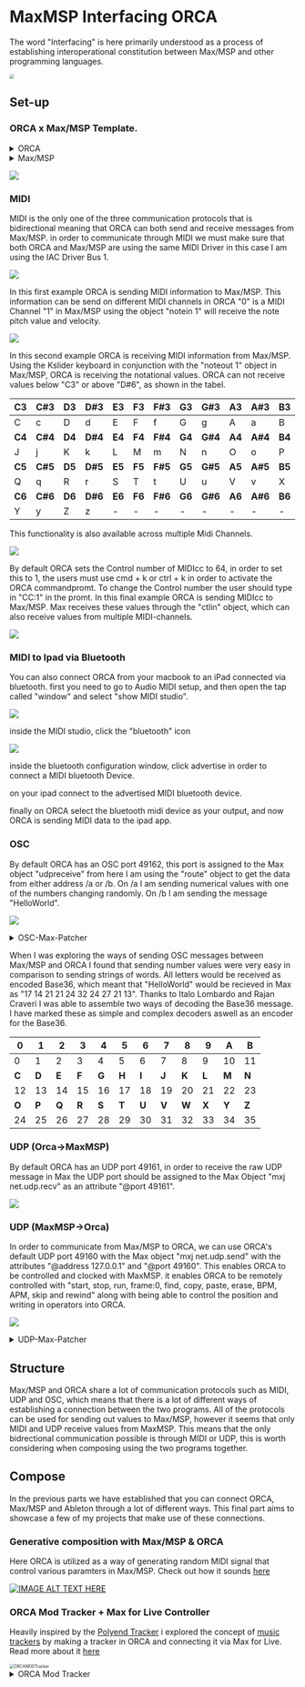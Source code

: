 # MaxMSP Interfacing ORCA
The word "Interfacing" is here primarily understood as a process of establishing interoperational constitution between Max/MSP and other programming languages.

<img src="./media/Logo_ORCAAufbauMaxMSP.png" style="zoom:50%;" />

## Set-up

### ORCA x Max/MSP Template.
<details>
  <summary>ORCA</summary>
.........
.........
..D2.....
..*......
..:04C...
.........
.........

</details>

<details>
  <summary>Max/MSP</summary>
<pre><code>
----------begin_max5_patcher----------
687.3ocyVssihCCC841uBTeFPMkVJy9qrZDJT7.YTZBJIkEzH1u8M2JWC2Fp
FsOzzFGWe7wwwNeEGkLiuAjI89Uue2KJ5q3nHqHifH+7njZ7lJJVZUKgRVCC
WfIr+lz2s7ZrfgqgqrJYtcA9rOGflzJbEVUsjvVLU.UJG5n2Fl1uGZzHyq27
SJGl16c++vZpILJnrtQlWn1szVByX.sh2vr1J8vOvaTs+QgWpSjZ6Jvgahjr
fgoI8O9KyyGTNVY9fRjZ699dWWnIqBDSAFdF0ZEjeMIdMLeJVoDjYMJ3vWRe
.0GQMwLZCv+nUbq7iMeqK5oyIq0vHJoZqC87.JTqiUl0FTlNLjAnb1hquoch
pDMVDL8R5dFfXaVy3fv4sgKhO.k0FMOQI4RtPExobptKN9vK63t39OXRaEut
FzYG98IErQ4jujMbeNo.jZcvJBmMkRXv9Dpr.oxk2JUdrMIdRoYbTlYLK8ZY
xnfYqocHIWCzPGFGeCFL4HBjM9mh.0fThW.WP.TH2O+Va.E4FetnvNlZ8+r6
UJ4T+GcsxE5JAcH0RCQsQ2fZkn+yXFC9i1oufXywUgZATd2N.YSPG5.7rbKs
6HP01JJDhBE2kBtyM4i5zcGeyotbOpVo6.cIAyuKAcoe9JaYOWggelzOFWA5
NfANbc+DPKsPSJ9Nraz0XGgYuKwQuNgtVLRLccN6xXV2zH+zXfj2HpZsc6cq
5g16pyAohvr8xNRoRmNACyOEPoO.PouHPEO.NmwZtXNHtdcfNG4zKQF8ZAWs
QytGx4cwt3CjsX5C8x.k+.wxhNHaA8.3jeANtic3UqVCBoWYKD5hLexsanS5
amRXto1i8IBXMoUeac7DrPWMQoKkzHb2ecyXWczjZtN0f0P7YGZxogzV.ybW
W4JriG15bw6h+GvfS6Ru
-----------end_max5_patcher-----------
</code></pre>
</details>

![](./media/Max:MSP-ORCA-Template.png)

### MIDI

MIDI is the only one of the three communication protocols that is bidirectional meaning that ORCA can both send and receive messages from Max/MSP. in order to communicate through MIDI we must make sure that both ORCA and Max/MSP are using the same MIDI Driver in this case I am using the IAC Driver Bus 1.

![](./media/MaxMSP-Aufbau-ORCA-MIDI-Driver-Select.gif)

In this first example ORCA is sending MIDI information to Max/MSP. This information can be send on different MIDI channels in ORCA "0" is a MIDI Channel "1" in Max/MSP using the object "notein 1" will receive the note pitch value and velocity.

![](./media/MaxMSP-Aufbau-ORCA-Midiin.gif)

In this second example ORCA is receiving MIDI information from Max/MSP. Using the Kslider keyboard in conjunction with the "noteout 1" object in Max/MSP, ORCA is receiving the notational values. ORCA can not receive values below "C3" or above "D#6", as shown in the tabel.

| C3     | C#3     | D3     | D#3     | E3     | F3     | F#3     | G3     | G#3     | A3     | A#3     | B3     |
| ------ | ------- | :----- | ------- | ------ | ------ | ------- | ------ | ------- | ------ | ------- | ------ |
| C      | c       | D      | d       | E      | F      | f       | G      | g       | A      | a       | B      |
| **C4** | **C#4** | **D4** | **D#4** | **E4** | **F4** | **F#4** | **G4** | **G#4** | **A4** | **A#4** | **B4** |
| J      | j       | K      | k       | L      | M      | m       | N      | n       | O      | o       | P      |
| **C5** | **C#5** | **D5** | **D#5** | **E5** | **F5** | **F#5** | **G5** | **G#5** | **A5** | **A#5** | **B5** |
| Q      | q       | R      | r       | S      | T      | t       | U      | u       | V      | v       | X      |
| **C6** | **C#6** | **D6** | **D#6** | **E6** | **F6** | **F#6** | **G6** | **G#6** | **A6** | **A#6** | **B6** |
| Y      | y       | Z      | z       | -      | -      | -       | -      | -       | -      | -       | -      |

This functionality is also available across multiple Midi Channels.

![](./media/MaxMSP-Aufbau-ORCA-MidiOut.gif)

By default ORCA sets the Control number of MIDIcc to 64, in order to set this to 1, the users must use cmd + k or ctrl + k in order to activate the ORCA commandpromt. To change the Control number the user should type in "CC:1" in the promt. In this final example ORCA is sending MIDIcc to Max/MSP. Max receives these values through the "ctlin" object, which can also receive values from multiple MIDI-channels.

![](./media/MaxMSP-Aufbau-ORCA-MIDIcc.gif)

### MIDI to Ipad via Bluetooth

You can also connect ORCA from your macbook to an iPad connected via bluetooth. first you need to go to Audio MIDI setup, and then open the tap called "window" and select "show MIDI studio". 

![](./media/show-midi-studio.png)

inside the MIDI studio, click the "bluetooth" icon

![](./media/click-bluetooth-icon.png)

inside the bluetooth configuration window, click advertise in order to connect a MIDI bluetooth Device.

on your ipad connect to the advertised MIDI bluetooth device.

finally on ORCA select the bluetooth midi device as your output, and now ORCA is sending MIDI data to the ipad app.

### OSC

By default ORCA has an OSC port 49162, this port is assigned to the Max object "udpreceive" from here I am using the "route" object to get the data from either address /a or /b. On /a I am sending numerical values with one of the numbers changing randomly. On /b I am sending the message "HelloWorld".

![](./media/MaxMSP-Aufbau-ORCA-OSC-and-Base36-encoding-and-decoding.gif)
<details>
  <summary>OSC-Max-Patcher</summary>
  <pre><code>
----------begin_max5_patcher----------
1202.3oc0ZsraaiCEcs8WgfPW5wPjTublMMKmUy1NnMHf1hNUoRTBjTNISQ+
2G9PxOlRaKYKqnfBnFSQqCO2yk2GT9mSm3tr3UB204Nmu5LYxOmNYhdH0.Sp
+7D2b7qqxvb8zbyIbN9Ih6Ly8DjWE5wAgMCklnGnX4y+AxuYPZUdJMiHzODX
8fkXwpumRe5QFYkvrHBCCmGLyA34M2alCbg5CP3bOmG18fJpDMOIP8nlgDuU
RLOFWWmGT24WSmptL6ZIWfMxg5L4fAuijaUQdNgJ9Mx8WTNgIb96RBCKJX1X
JvJSAmho.EEChUWWfzz06nD06BXSV5Fx7jTbVyRaClQw4jCu4WgOXgOfs7oD
yjeGAg8HghWlQ1mVskqA.M+hBTW8071O9nbEdTQcli65rBr7o17M43MjjGwB
AKcYkfr6u30FlZKih7YUjh0MC2L99Dj+8BlXqE5e3jFK2AypYA4Y4dUzTAW7
V1QmPVA8I6ZfYtZIt4+tM5MxpdC6S8123U+wRu+x.p2nATuA1z6nav1af2Gp
s2kE7gRtACmbaK2zMXq8GKs9KCmV2CBMk7hT19shPJw+vwy7ul6stftij2yr
K+.n8ZS7OtHijanUUg4Go05PS0ImuLL05gm9uFGK4zGlROkwskqboH8su8ml
Kf.80s7NKkRVUTQE66S1RiWmqOu13AA9lMJ5jfnfQtw6S.kI6SP8Uj9peGcy
BtPKEHxDRA4Mpcyt2ZYxK5JoCh8UjNH58nAmSDZg28.K.6JN5rjuIvhGXTq3
uvREj6bteuPJgcxB4egNGaic7gv9bXniNYffWnApIjwH2.QXXNwBsi6dnRTj
4bQzISVzRVeioWIlKrRuNerOv338nW73fdqJJeyF6.clc996pYF4ONX25TZh
sFC67VRn2dravSnUkujX6.47CNUWOdcrqGjGTmz1bjcmqNkS10yRL8o9M4Mi
TRnINLxKRI8Na1Bj6kw2XcsqKBFVO1iqov9TSUIYG6ZJ+GokVUTO2KisFEMF
LRTTzh9TQAPznWQwk41DTTj6kQ1ZAEMNRpvpn1pxyqq4TVrXW4.ik2v0ZkC5
cd1ZDpy06.LmbV8onMRJmiKJJswtNqdA6WtCXjTqZF1Zwbcka6Wm5PGE8zQV
VZOxRXmy8Cd+hqbzDE8a0bfQaZh7We1gRDyqRJmyUp5mwIILoOsLdezb4ZcN
v4ykELgLpAHzZvntp2ZOZn4c0Ai6otSzea84t9+9oSnW.pwOz1vKpXqZdTM+
tHb1sHRHbQJEKRKn6MI8IP4.Oh.zZnPsFJvUBk5HoOOTpCr2AcsPAaMTWqAL
p0Hcs1OTqQx6JQRcDMmGp9.HzPADXn.ZfvIBNP.ENP3zFWtvd.G+1.jOpOPZ
nbt8aiufpq4qGIuAhRpdiOKPnn9.onAhRvgx10JuAS9nl5YXIxBOO5uzt9D3
CiCuEXv0kten1ooeOusHI7Mw71RvuIFXX6pcKnOrwfEstjzqGq1XRg8ARW1t
eSqD3xxMDFudxZLjMT8bgVYimo+XJ07QcOJtLxlzl4aFAyj89HjM9TwLuVxW
CMugV27BoOBsJs1MQxNIj5l0TuBSdI1PDcOcS+0z+CjDmqJI
-----------end_max5_patcher-----------
</code></pre>
</details>

When I was exploring the ways of sending OSC messages between Max/MSP and ORCA I found that sending number values were very easy in comparison to sending strings of words. All letters would be received as encoded Base36, which meant that "HelloWorld" would be recieved in Max as "17 14 21 21 24 32 24 27 21 13". Thanks to Italo Lombardo and Rajan Craveri I was able to assemble two ways of decoding the Base36 message. I have marked these as simple and complex decoders aswell as an encoder for the Base36.

| **0** | **1** | **2** | **3** | **4** | **5** | **6** | **7** | **8** | **9** | **A** | **B** |
| ----- | ----- | ----- | ----- | ----- | ----- | ----- | ----- | ----- | ----- | ----- | ----- |
| 0     | 1     | 2     | 3     | 4     | 5     | 6     | 7     | 8     | 9     | 10    | 11    |
| **C** | **D** | **E** | **F** | **G** | **H** | **I** | **J** | **K** | **L** | **M** | **N** |
| 12    | 13    | 14    | 15    | 16    | 17    | 18    | 19    | 20    | 21    | 22    | 23    |
| **O** | **P** | **Q** | **R** | **S** | **T** | **U** | **V** | **W** | **X** | **Y** | **Z** |
| 24    | 25    | 26    | 27    | 28    | 29    | 30    | 31    | 32    | 33    | 34    | 35    |



### UDP (Orca->MaxMSP)

By default ORCA has an UDP port 49161, in order to receive the raw UDP message in Max the UDP port should be assigned to the Max Object "mxj net.udp.recv" as an attribute "@port 49161".

![](./media/MaxMSP-Aufbau-ORCA-RawUDP.gif)

### UDP (MaxMSP->Orca)

In order to communicate from Max/MSP to ORCA, we can use ORCA's default UDP port 49160 with the Max object "mxj net.udp.send" with the attributes "@address 127.0.0.1" and "@port 49160". This enables ORCA to be controlled and clocked with MaxMSP. it enables ORCA to be remotely controlled with "start, stop, run, frame:0, find, copy, paste, erase, BPM, APM, skip and rewind" along with being able to control the position and writing in operators into ORCA.

![](./media/ORCA_MaxBPMAPM.gif)

<details>
  <summary>UDP-Max-Patcher</summary>
<pre><code>
----------begin_max5_patcher----------
7386.3oc6cs2biibb+u28SAJV1UkTYix79wE6prcrykG1NNN4hsyYWpfHgzh
6nHY.A0tqc4u6AXF.H.IPfFRX.FQx8pSRDO3z8uo6d5tmdl4u792s3lseNZ+
hfuJ3aCd269Ku+cuybo7K7thO+tE2G94kqC2adrEK2d+8QaRW7A68Ri9bp45
+nkkWZyg62dHccTp4EPEWcWX5xOFu4tqShVlZaPNRbE5CALAK+WXNJ+WjreF
7mJdo3Ulu6s27c+8ZQsu+3Mke837q8We+6y+wG.xB2s+SwYDCocBlTbU6kR+
xtHK0tXwGx9+JRqE9gwvWwy3GpJmQnZyOIGgcXKp9hRBuOJMJ45nMg2rNpNn
0fUIu.V8lCooa2zNihOFidS3l65jQkHUNiR0r7eQLce4+rMFUnGLi9R5Sy9B
tIJo6dza2tIcSFIXdgeZRb35Ec0W2OLPL7OSYDbobiTrtFLbycK2tdah8oQW
oD0+m7C.uDt12XZR79kgEX2U5ZJgMZIzGp8Cb6cLRzv6XpAj6i+ylGLieeIc
WQeJiFdlQjzfaBhGsNQSGXVGYbl4pN6GkZS+H1n2RjOqerNpgW3VjwMZrBIM
mE4XRot5w0XkzoQiscQf8QqCHitH.DvoTOlzY+Oq09ehq0L965VhX.PReZCk
nAGavAJsS3f6X3Hc6c2kI3ML0AfJ7Tsx53Q4OakCESh1vwbq5gt8p5386sw1
BhksMtcUXs6HtaIkfsykaS4Evw2Gsee3cQOiiQiljNHY.qsPrnSobkikxmar
fygiE54w.X93BBT.FqZGSnu7AG.MHQAFQzlgGX5tvHEpULh5ZL56i9xgcsCO
rW1.EenseAAlDFipLTmvDoUXB4b0J7znVIzRvpUJ1LYhYpvBqWEvvBwaQmJJ
4PstemJTx41E64zTZARAyTpZ1LkNuFRKAIqgTaJkNJHocrgzilzuQz6TQgSH
ZY+dmpQt16T2DFNmyfm3L9Iahy3Rza3DmwXWRbVgJKgCNwYLwaxDmwwZvINi
IOyRbVA3.JwYL0odhyJQCPINioeS5iKgCNwYbzrl3rkioqIky2EfDmwwm3IN
qTF.RjbbxochyDHLbrfNqINSqmof8rPTYvd7NgH1YadyJgIH4MiyOsyaFmAO
WQbwocdyJbp.FVndK5SQIGBIuYbsGj2r4xRZAPAxRp.cll1rRPBRZyD3Sfzl
wKbAARZyDDW6a5wzb1kj0wcav9ujyuAeJ4q9g6+i+w+wAZIomAML9nqsQcQM
wfQNRw2wkKbsohlL79nu5GFmwv0+wXx7Dp7JpLi8wRoMUL3qzYW.U9Ot73nA
oczfMdnwtfeYFuDkr+5esIai6GXkWVn62exZrx.D6nj3NkAXHYmZ+lu9njBl
sfayzQhWG8PFGDucSstq2sHb2tZW9c0dkbH56rYXT8gpKEuwdIb0kRhdHt78
oUWMLIiISy3vCIV6AeVT5jb9Wy1UQIaNDWI8Z5rJHIS2Rtcj86BWZe47duxa
WS5QaMVVLBL1VOtLUszbkmR10aW98QqpgQY8T6h1DuYWRz9LybgoETe0sWEc
a3g0oW+TCKsc+aKnwVuYqVCe2h6RhWscSNQznuH+xkM221hGEEOwlvcs7xYx
FY.yQt49Ll7v9aBSx6pJ75fTdyzsaW27VUu25naSKt8t3MadBJltc2wuYR7c
eri28lsY279t9tM2Y+0G1Xu60YREoWuO7glncZ350EZuM+5+b3l36CSiRisc
ADT0Msdd8w8KS1tdcC90dmGZ4NqxjxWF8o3UoezlJ9Z82YOd7tRgnEU8xqhu
KZeZyqkFd29lWYe5WrfdsKc3lBs3qSite25Ltn4Czn32qqxV2NWiq2YvAMM5
8M0uZqF46wP+wrxQUFCaRibcQQyWyH2yLuieBg7jJJ+ckl4Krd7VBJH1jrxo
OBETQGPwjfDMFDrIPbax16ybI3lsqcEhfo1.Esq9.ItOoCZsgSZ0eH2CJ0y9
xwib3EFivQwID8JiCSHTgrCuGfpJqKs3yvHBTMlFqgJdzvCodDQHRZ6So0y3
7potquHumMQn7HywAj.Z.KfGHBjAp.c.J3mFDF7yBtI3eJXYvOOXUvuHHJ3e
N31fuN3tf+kfOF7uFDG7uE7cA+6AeevuLXcvuJ39fecvlf+ifsA+lfcA+mA+
eA+1fjf+qf8A+2AoAeSvgf+mfGB9cAeJ32G74f+PvWB9eC9yAYNzmQF+3i2q
ID81s8gK+9b+28q5ZqQFrz7KYQNi6xpE63l2EhoQ4LNca3KzdFDK41g8wrZI
NuSDAKOJhPmrA7l5g6J.IvC1gESxfcVF73fABBWQ4lbdPQk+7XbECc7gvqKF
Vl1t5wJX9p1rJ5yi8nZuRHnXv7AfAhwACZyi4GCvdc7liEYkgIxue6fy9sGR
VVJuW4gZPSFJKVwz3MUIb3aqYr6IO41jU1j3.qOycDWdXXY9nzJsgbCsk6wJ
LfK2lX9S5F5H2+QPzgQ3zgzAbAI2SGXOgNHdBcP8D5f4IzA2SnCgmPGROgNT
dBcn8E6XdiAUewhJ1WLoh8EapXewnJ1Wrph8EypXewtJ1WLrh8EKqDewxJwa
7U0WrrR7EKqDewxJwWrrR7EKqDewxJwWrrR7EKqTewxJ0WrrR8lz.3KVVo9h
kUpuXYk5KVVo9hkUpuXYk5KVVY9hkUluXYk4KVVYdSFV8EKqLewxJyWrrx7E
KqLewxJyWrrx8EKqbewxJ2Wrrx8EKqbuYxq7EKqbewxJ2Wrrx8EKqbewxpvW
rrJ7EKqBewxpvWrrJ7.KqkEoCfxnge75fhLyDWaULkqKRKvDGYxqQKrXDpQq
hKVtz+Vju5tVcsckrccXZZR7MGRs0iW80x3fVwU2sd6MgqKVOUUqGuVVPVu+
Qhafqdz0wODc0pZK24GBerkpt42x+SufCtiaWuMr6UNtxtHhD1UWO1tDHO1Z
Gsys.NbWKxZaeSUmRGcOODt9Pz1ae95I8w1rjIqJRzZ26vl3zpEEWaOv8YTm
oNvebQ3U+1q2t4ttP+m7cEZ5Yon1+x1+wsI0VEm+le0h2WWH1khKL2HtfkhA
HuPOakWXif7xOaTjWN5hSeUTFnGM16bfXp3wEiNum0hN4xZQ+oaAmB6Z4vr4
BdYYneYYneYYnOiqYzh0OD3kLJl8lXIiRjGGzHPVwlPAN6diJS1+pSa1Wi5u
AVcZH8amUmFA9JyB6tUmlaVYVXF3LRfcZlQHfChl4R5HWtDHcPN0Cl+ndam4
7RR5+v9LuMFXbYMVszc54scu5133sP0ki2Ts9hi2Wb79hi2Wb71qc7lX2HKA
33MR5ENd6dfQaOmwfCLuI1DaPA3iCZzgrGx.0o6h8MTb+abFH1jrwYzXSF1g
aXHBLTIGruK43+grQTSSHa8ndQIST79D8iyJP23hZRh2eb1nUHDXgxR0xStM
ZEcwodAXHP8VaeVAAdJ70Nc6BAAdJwywXGRGf2tPPRmSGfJMH2t8oTlCG.zg
KyxhYnDXUygR4T5PAFOvmsY6ILIY6mtNyAk8cet.7rQbsy.+GN9e.Z+P2lDn
AscnS0rK4DpXmF1BeR6on.xdLuIzpK4E5RdgtjWnN70r4A+wKvearcq3u3H0
rHIPc3tIQrvGlOUWGcU945AgmWx1DyoxYuymJSN6a94waVlDkKMD7CvtaW+t
.WDlC.CopWbQM63B9JlyfCg1BGzhCZ79ROASO6vgx4xFPAipCty4rDDlgcD9
L2axcYzlQ49SoECOIYzx4oCESrGYR1gb5OenLhejNz5ma4Cc.mmMMx8.NBfm
0FL5agIYP37rfV.aZLrrf1wlT9oaQOgyPjAYugO2YPeVLKKFFJQU9v7L3bGg
IBlAVXHa4k2egExmDUL2O4cCZrJheLa3yc3AURKRxi4yoyokhN+gG3riOKj0
hBiZUZ50eXL6zM3fJICvfwzTextu9QHbqwCfUA.FcF40KeH97pdS3xKx4S7+
iN7BHNgyP+cYCxON7IxgslBa4atxtZ.62kEk7sfBk6W4LUHG2jSSH0RC+LTs
pBlHJnkhEYRzs5xeFjq7mQojW8nLS+tyPjpSD+YvHlnXtQP.szH09tkl3aC9
a9Aw3fezON.82Fj9wnMAV6GtQ5QiME4UABhKJdfN0kPSx7tkEj3pnkuP1tY4
RzilSozCpcomxfUMM5UrigJXuOramYARnJLGSfEPEQxNUhnhXs8JXPSNC+h8
ml1eDVYGKBBw9iTbpX+oTuoP54UY+QJOes+noDia.LJTCPBzoax9TJbQ9s.i
F3SiDkWw4Rn4JWPdKD3IG67YurTEhpAtqMPDSS9xGR1+Nd4Q95xMXE3HrK8G
6NBBsKv4UrWf7DFppXQyZuSJQtRs0AHxwOaD4TRtEbfKxI7cQtY02.BkCczP
4ouuAC.MTmV9FPTBn9Fnu3aPCUHrlCzPsDc14a.VPAZnVhu3a.Ts0AHxQN67
MX.hbzK9Fz57GHrSyFE3fg7S3ZDhKrEtJXrfcZ3XPoP.z8FCBmewuf5HG0tC
YBvFMWb1XitDarSgO.Szb4EuBfYhZ.xapyF4shcqD3ha5KdDbb01xRjr+QAY
xScOBF.VLMpa2s+SwYzJ4UTQn8x5RTwzRhM9CP018Bntpd7WtB0aMvgi4CDb
XnyFvgxkCUxQc1.NXQgZkcI7.AbjdA3LUQgPzPyNI9xLW1D4PXfdEhQmaQgj
u2..ysPj5RTH.cKBr7FhelEEx.D2PWhBos5BCiqWe6.VgZ5SkknlThr6xMHf
qQMM8RAU1T3IyqJ4iPHfJpDqYKNYqMPhlOrhSFqwmH5RLKyBt3jwpKKNhiH7
.t5jwJwrqKgIbmU+HEq7JBzZKES7fJs0c3gTHGJd3eyS8K2euR1mhTvVDvXB
8L4rZPRK1kAH.OsFvDwYBzjuapNPnw6Weva2D08.QDvGjEPgOp1pzw6Woa92
4Ccl+cRJttIHHVf0mtSYSkrAXzfN667gYpxIayF6.ME1bnby.01JmpafAeVt
kPJ4lsYVLkCbSqfR7hcert7wabx6WIxX2Rv6OweXJ8LbuYnTQa.BPryDAnJn
AtDzzj53V15tqvle91OsI3mlehF7h2Yuq3a6ImDlyKWt8GmwOoihVvnCLpQp
7TNJZdwh.e.3g5DJJ5R1GdTzT8YRnhbAcfgJxPmKPCQNTnAeIJ5mAevihlQN
cihlKPCLtQ1o7RgfHGJZvNKhhtBX.GEMieVFEMWgGVTzLgeDDjv4UOSAx.NF
nIpBq8riZ1BEsAH.oNWDfJgF3RP5YOJ5uY2qLF5JtFdLzbzobLzL4PigFgOk
iglQFZLznSoYhtj8gGCM5bYlno5gFCM5bYlnKWrFC.ZTWhg9YvG7XnQ5S2Xn
o5gFCM9DdWHrR1.NZfOKhgtBX.GC8Dc9i3awPyvCLFZL0OBAh55PfJQFvQ.g
OGO7MJUzFf.j3LQ.pBZfKAIm8Xn+kQ2l9JihthugGEMVcJGEc4ACF7nFOomH
ZBmOL3PeJECcI2OfXnkmIAJRJN3RGPfh7yDnAqDCEZXWhg9Yv2.hgFc5FCMA
qGVTiZ9oaHzUhFfAC5YQDzU3BzHn0ryx.nILzfBfV6Ig+vb9IIcAv.M5Gk5b
7rZWMvvm0xyDwmR6OfkezpYO34ea7ce70F8bEeCN5YI6T4nZp7PitmypoZG2
sBu+7XBLlMzsKFvS6l8rYu3rHniMJlNViQj4eefIS7advwpPuJvQQu3H0mww
YSdrpTpgJO10RH8LVdrZgcCVdDM233TbJ+UtaNUrmFg5+3v1KF5vxtu7U8kM
iYBM9JEQJnBs8eJRdDsF4iN7bfp6n50pciRedxeuEMN0DWE8YOCQJ8g3ECI3
wARHdjPBh+5fDx3.IT+ART1BjVnQuLDgNNHBqEDopQWrNdSzdK89TPxvR42u
cnZ+1CIKKMfVFbTPS9YUz9z3Mgowa2T+Ao1GDTW0fohrfWCvPnBkqoBB.pvr
yI5NxP.DLTJWSEv.CmRFbnxmLWRELfTA1sRFTu.LHfAC4ydx6iWsaa7lz8kC
JysmOfLqeY0+niHeEXKd7do9hIoUSrYmSaI97O1301lrJJA9X+tiiHP4HrcW
ctr6H+isyQn4kir5aXHrjMcgTbQg527iTUw1kawQMq5ogMUwvX2vv.4WWpWy
QPIBWZvOe4B4ATAzNDhB+rmzwJGvoMo73zlajiYRfzF2kiSxf5NYovlanBAP
rvDZ4D2OAk1L6npSr7MTW9XtLjDFTW9XDWREP83i4xQFXP83qT82MTA1KjK.
a70gDAE5P.tbLx7sGKPVYwLWSEfrj4R8TJT8TyQpSNp4Fxf.lLTtjLPfICsC
ICBTWIMmPVtiLTRv1LTS8fsCg3XSsWJDEGra3tzbKQAVupjhcDcfA6RIc56r
vfAIzzKlC1jjT6zdPvcfjouCD5HoZ1j2+I0C0FpinC0XnAhlYhqyrV3HoKoD
Lxg7WhiHESe2p.Lw4zQej7g5pfinC1XHIglYhaFxNGQBNLEIwo8ff8mR3Vq4
fcYQhbJc.16DgS8yErIZmZmQLr31bGc.d3TgS8YTH8D5.73PB2Je.dbHA1oz
AXS8BpSoCvV0EtUegLnz93N5.rUcgSGkSf7C5fC1dJ2oi1xAaOk6T+G4fsmx
ENkN.aOk6T6Gb9fxZr6nCv1S4Nc7EN0OnC3SzuSmaCB3I020zAB3DNUkdCGR
GvRyhKIix4NYtgCp1OfCv0Pkv4jAdHw+6H5P5GvgzSfiAhFSXRYnCT8YBSlE
lLno01Y8dXvVbcZEnTUp6.FIzoQZg.6wFa5EZ.Sb3oOO+HvBRHW5ZGF9BJvo
q6FL3UT.VSbJcPFi4EEMyDWWVnwNh1vd6.avosNK.VG0opzfk7co2ysUesGq
RbcYRyvxwaQ8Pw1UQAQzbQ8Hb2h5ACdYCfcZkxZNHXfsr4jTmSGvJNSmJVAN
2A3VJ04mHWw03ZK2p7Ez+rrbqFBOQ5a0IUxS1kijnXqY4IerX0Iwkz4Y0IM.
NtknvOBGaWhYBjXdVhYly7KfZpNc..l.rlpzozAePR0tiN.6ZLyotnCdoW3Z
5.7xskgcNc.SNE4T5.7r641A1PCjLlRy0Hvlq60YtxAcXBy9xjPY2NcdxGy2
4XMCXQKrlquZZcmG7TG4Tutn5AYy.6L5.bo71BE+DAfpQnsKQ+FezYzubDo+
RYRQS52kQi.eQIQcpsRJCpONBgyoCPic3zJKCCdYZgI8JWIEjZQiHY3YJZjA
vSp9hFojmrgenHp5QiT9whnQjL1LEMx.3XBzdQazHRoblhFwrx8foo5z7WPA
6kG0sijhGjTs6nC3tR4TuuAuVFcMc.1yBmt.nayV1wnCmNxF7Rl1oCzSDCjL
lPy0foMLA0q45hAcJB+PwI0iFo7iEQinHrYJZDvyouUa0YwAP.m6.RuYesZr
Qab.M9nynez3Q+URChlzuKiCf3EQkBetcvNcrCL3Ltx0NmN.M1A1oigANoEX
buFFYj5yMBCMWyMBbdBo6KZjRdp3fdP0XtQJ+XQzHLzbM2HCfiIP6EsQivny
0bijeVtBTS0sZHTvZpNMpHLYPR0tiN.GUjSqDaL35wywzABbTQNcSpsMaYGi
NbZzHfqOQpa6VjCYep0Yd+hDCDMlvQM.SaXDt2QMPMlhFNtwTzT9whfhXp4Z
JZ.WWnT5z2c.Ng88ukFWrGxV.+zr3ijO+iE8FUkJ0z2avFXugiHC5fFIwc1J
fOBeuQZV42lMR4FezYzOdDoeUiYLqh9cYjxHD3QPc5LDAt.wqTfbCc7p2eGK
tXFw7daSD9PzpqydmnkoWGlllDeygT6oHQMhIuYVlDuqrYpNcJVrJ9tLJn40
ta81aBWa3snjpixnpamFdm8L4Xw6ej3L+zBQl1r1w5gkF55jV5wSYouo7Jsd
fA0womTqm.ULkoVzHseva23D9.qq0xO4jDbf71c6+TbFsTdHpXOWHejGZ8vS
r8CX7N4NQw4so0ZD0NtyQYuxSz2tN4id8r953GhtZ0iG4UKdH7QAnpa9sj+z
hgCFMOWnZCQXZzUBRUONCacLpcHAi6BQvsgH3F5bUJacn18P35CQausx5Pos
gZsYIWVc.1T6dG1DmtO8KqO5Crd6l65Bea7v6+31jGOYx9C6iVaUfKMu7hTj
A1iScSONgJuhZNpij.5wImt83T.83+9IsGG6Hcbj47uChFt7zs6FCQAe218S
V2sS5qojrPb0XQ0+TBXZ5zS1dd.Z4iS2diCD5G8OaW32m4Xp4+51SsidJXNP
e3prviY1CPTYQj0jiYjG2pibrZzU0odIwdpWNR9tFkDtOZL8eESEO5+p0Aui
w1J9n495wXucg6SGU1SHolE7C2nKSUcxeTmyeK2t6KiZzGXsg8XLaBh5j8vN
m8tMdypQU3TaOnxsGGs5q5PmTRFMtK6K3lnjWvnMlyg9NGrQX3GtR0ezhrgG
MEdDsAmDsKZypfjnOk0m9UiYmZAHHHFSNZdmfP6pjXupWkHM5cv5UI9Pu59u
Od2n1mV.AE8oJbmP.ZwDwlg6teT4Ra4BTxjzNy0ibzXxiYrM4vlQ0VKh7ni.
caqkfb+HI4JGeEZ768rikv5zQGr6cDXe51ciIyYYnBu35T8C69NucqCGUubv
DnLmZ7bBnaSK2LxlVvRAXaKBWa+79O+cAahRu5vpcWsOma+IgqVkj0Ym0SjE
Yb1+gC9I6xBHLSrCKFUkTRQAZY0OUc5PKtWbv7VMOxqsvxSmSkBvomCu2iMc
NONQJOC+g1PM2RQ.bnM+xaIEjVRLVsDtuVhMFsjD.OU+.N3k2RBHnmbLZI9T
I5AQFu44HwSpv.21zM2R2eR4b7xaZ5TAuDHRLnwnkvSEKgfHwnGqVpOSHxQw
r3DgcR8TY.QpFfd8qqkfXTTNJnGDihMOFUFKCFvZZjKLSJAYglNF3KDqhpQo
kHSkBGdp7MPhgXrp1l2vKukffcD7HzRBHnmXLF8R.YPEtZrZo95m3iggQwDI
iygLnh1IlEA0zLsKLKxgL.GeLbCgCQgyT+SuZENNDYllmhMiVWIjll6jQ33P
FbkOFgJxgLVJmNVsTulYHiQKQmLEAx.DQdcsDjgCXigQZFHKXJWnwAqoYtPi
iAw3IaLhCgAw3oZLFFjIFvXQu9VBCokdsiGvfXYjMF1qXSUFQXPLhvFCiHLD
rAtcRFlFRiiGc0ajDfDp0kkWOJCYLU5nXKAAQHcTFU.AJuciC9MQJdTMnjOM
ZsTeheXznzTM1n5NVX2iVK0qN0n0R8Gg+n0Tz9ZpQQ7SNUx4XHx47QQl.ygF
58q0S.J3j97ZYJxT0QQlJKe3ox2lpNfNaIhbTZJvBDjWaSgA2TzWaS8xDIry
ze3tcODkru3gMswh6C+tsFGpTev7w3M1OZpOgEIQODW97TyUBSV9w3znkoGR
rEV9my20DMu51LWy1bHtv0Pyxibgo95eR0ETUS5eGorHExXjaCOrNsI2mWwE
K2tdax0waxI7Bf.cEiRzBbFSdkByoBU9eokBlL6Z3ZUCwM2Yd8xWiR3Lc9yR
Ybj17VTo8Z0eqpls78TBhjwMMmDwUJ6eoXzmzbUchMdas.k8rl2I+qwP1XtP
InFxtFwda750UuZ8E5PY4gr3tjvUwQaRqVHnlGGWwfEXP1ekSclFk0fFKdCR
4aPzHrVXdiLDAwr+E1ftO+0F7aEt4NaoaRj4UtRwU2krMu7XJjqxdUciEIwG
JzHRxXzp0mQwZecw8YRIwkA.TWCpRp562uNNSR72kKl1kzUMNxTzTM9Qo1yq
jVrUPzOa8gntkzCWtLqAZJrhy6LyQVQlDJh7LY7Qj.+5jnnMClBQ4jDml+Oi
LsHWOYTINSMI+0aWuZvzVNPgLRnbMAyM3HttD5vIPqMTS0gkSg62EZsLaJhr
2+We++O.xx9BJ
-----------end_max5_patcher-----------
</code></pre>

</details>

## Structure

Max/MSP and ORCA share a lot of communication protocols such as MIDI, UDP and OSC, which means that there is a lot of different ways of establishing a connection between the two programs. All of the protocols can be used for sending out values to Max/MSP, however it seems that only MIDI and UDP receive values from MaxMSP. This means that the only bidrectional communication possible is through MIDI or UDP, this is worth considering when composing using the two programs together.

## Compose
In the previous parts we have established that you can connect ORCA, Max/MSP and Ableton through a lot of different ways. This final part aims to showcase a few of my projects that make use of these connections.

### Generative composition with Max/MSP & ORCA

Here ORCA is utilized as a way of generating random MIDI signal that control various paramters in Max/MSP. Check out how it sounds [here](https://vimeo.com/396270237)

[![IMAGE ALT TEXT HERE](https://i.vimeocdn.com/video/862947495.jpg)](https://player.vimeo.com/video/396270237)

### ORCA Mod Tracker + Max for Live Controller

Heavily inspired by the [Polyend Tracker](https://polyend.com/tracker/) i explored the concept of [music trackers](https://en.wikipedia.org/wiki/Music_tracker) by making a tracker in ORCA and connecting it via Max for Live. Read more about it [here]()

<img src="./media/ORCAMODTracker.png" alt="ORCAMODTracker" style="zoom:50%;" />

<details>
  <summary>ORCA Mod Tracker</summary>
..........................................................................................
.#TONE##..CH01.........#......................#TONE##..CH01.........#.....................
H..0A5Q..........H09Oo.......................H..0A5Q..........H09Oo.......................
*:01C............*=a1........................*:...............*=bc........................
...#EFFECTS#....................................#EFFECTS#.................................
..H573QH673Q...................................H573QH673Q.................................
..*!...*!......................................*!...*!....................................
...1...............112T01.......................................412T01....................
..H843QH943Q........0D1........................H843QH943Q......d10D1......................
..*!...*!04Z.........*.........................*!...*!............*.......................
....................1ig........................................4.1ig......................
....................32hQ00#01C..01Z02A03Z...#....................3dhQ00#.................#
.#DATA#.....01A...03A...01#01C...........04Z#.#DATA#.................01#.................#
........................02#.....01A...03A...#........................02#.................#
........................03#01C..............#........................03#.................#
........................04#01C.....02A......#........................04#.................#
........................05#.................#........................05#.................#
........................06#01C........03A04G#........................06#.................#
........................07#........02G03Z...#........................07#.................#
........................08#01C..01B......04a#........................08#.................#
........................09#.....01Z02Z...04Z#........................09#.................#
........................10#01C...........040#........................10#.................#
........................11#01C..............#........................11#.................#
........................12#01C.....02G03Z...#........................12#.................#
........................13#..............04R#........................13#.................#
........................14#01C..01F02A03A04Z#........................14#.................#
........................15#01C..01F02Z......#........................15#.................#

### Sources

- https://github.com/hundredrabbits/Orca

  
